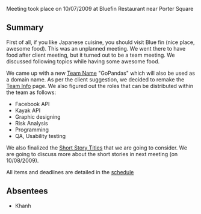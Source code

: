 Meeting took place on 10/07/2009 at Bluefin Restaurant near Porter Square

## Summary ##

First of all, if you like Japanese cuisine, you should visit Blue fin (nice place, awesome food). This was an unplanned meeting. We went there to have food after client meeting, but it turned out to be a team meeting. We discussed following topics while having some awesome food.

We came up with a new [Team Name](TeamName.md) "GoPandas" which will also be used as a domain name. As per the client suggestion, we decided to remake the [Team Info](ContactInfo.md) page. We also figured out the roles that can be distributed within the team as follows:
  * Facebook API
  * Kayak API
  * Graphic designing
  * Risk Analysis
  * Programming
  * QA, Usability testing

We also finalized the [Short Story Titles](ShortStories.md) that we are going to consider. We are going to discuss more about the short stories in next meeting (on  10/08/2009).

All items and deadlines are detailed in the [schedule](Schedule.md)

## Absentees ##
  * Khanh